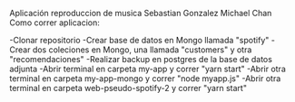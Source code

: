 Aplicación reproduccion de musica
Sebastian Gonzalez
Michael Chan
Como correr aplicacion:



-Clonar repositorio
-Crear base de datos en Mongo llamada "spotify"
-Crear dos coleciones en Mongo, una llamada "customers" y otra "recomendaciones"
-Realizar backup en postgres de la base de datos adjunta
-Abrir terminal en carpeta my-app y correr "yarn start"
-Abrir otra terminal en carpeta my-app-mongo y correr "node myapp.js"
-Abrir otra terminal en carpeta web-pseudo-spotify-2 y correr "yarn start"
